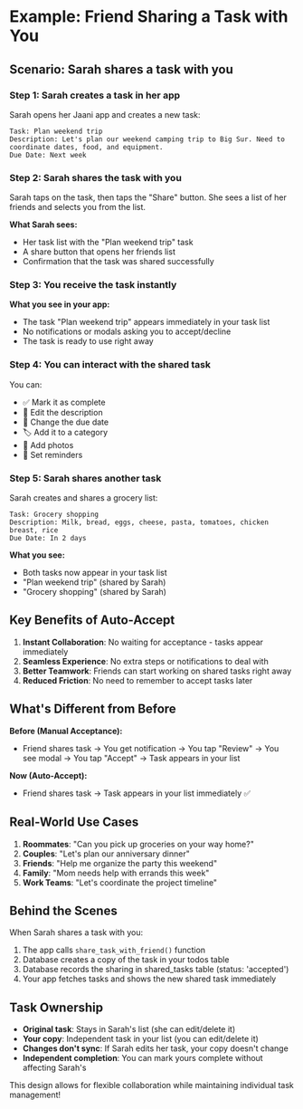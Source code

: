 # Example: Friend Sharing a Task with You

## Scenario: Sarah shares a task with you

### Step 1: Sarah creates a task in her app
Sarah opens her Jaani app and creates a new task:

```
Task: Plan weekend trip
Description: Let's plan our weekend camping trip to Big Sur. Need to coordinate dates, food, and equipment.
Due Date: Next week
```

### Step 2: Sarah shares the task with you
Sarah taps on the task, then taps the "Share" button. She sees a list of her friends and selects you from the list.

**What Sarah sees:**
- Her task list with the "Plan weekend trip" task
- A share button that opens her friends list
- Confirmation that the task was shared successfully

### Step 3: You receive the task instantly
**What you see in your app:**
- The task "Plan weekend trip" appears immediately in your task list
- No notifications or modals asking you to accept/decline
- The task is ready to use right away

### Step 4: You can interact with the shared task
You can:
- ✅ Mark it as complete
- 📝 Edit the description
- 📅 Change the due date
- 🏷️ Add it to a category
- 📸 Add photos
- 🔄 Set reminders

### Step 5: Sarah shares another task
Sarah creates and shares a grocery list:

```
Task: Grocery shopping
Description: Milk, bread, eggs, cheese, pasta, tomatoes, chicken breast, rice
Due Date: In 2 days
```

**What you see:**
- Both tasks now appear in your task list
- "Plan weekend trip" (shared by Sarah)
- "Grocery shopping" (shared by Sarah)

## Key Benefits of Auto-Accept

1. **Instant Collaboration**: No waiting for acceptance - tasks appear immediately
2. **Seamless Experience**: No extra steps or notifications to deal with
3. **Better Teamwork**: Friends can start working on shared tasks right away
4. **Reduced Friction**: No need to remember to accept tasks later

## What's Different from Before

**Before (Manual Acceptance):**
- Friend shares task → You get notification → You tap "Review" → You see modal → You tap "Accept" → Task appears in your list

**Now (Auto-Accept):**
- Friend shares task → Task appears in your list immediately ✅

## Real-World Use Cases

1. **Roommates**: "Can you pick up groceries on your way home?"
2. **Couples**: "Let's plan our anniversary dinner"
3. **Friends**: "Help me organize the party this weekend"
4. **Family**: "Mom needs help with errands this week"
5. **Work Teams**: "Let's coordinate the project timeline"

## Behind the Scenes

When Sarah shares a task with you:
1. The app calls `share_task_with_friend()` function
2. Database creates a copy of the task in your todos table
3. Database records the sharing in shared_tasks table (status: 'accepted')
4. Your app fetches tasks and shows the new shared task immediately

## Task Ownership

- **Original task**: Stays in Sarah's list (she can edit/delete it)
- **Your copy**: Independent task in your list (you can edit/delete it)
- **Changes don't sync**: If Sarah edits her task, your copy doesn't change
- **Independent completion**: You can mark yours complete without affecting Sarah's

This design allows for flexible collaboration while maintaining individual task management! 